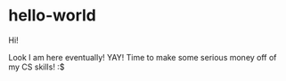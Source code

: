 # hello-world
 
 Hi!

Look I am here eventually! YAY!
Time to make some serious money off of my CS skills! :$
